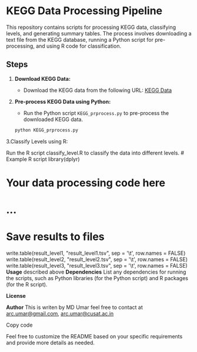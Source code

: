 # KEGG Data Processing Pipeline

This repository contains scripts for processing KEGG data, classifying levels, and generating summary tables. The process involves downloading a text file from the KEGG database, running a Python script for pre-processing, and using R code for classification.

## Steps

1. **Download KEGG Data:**
   - Download the KEGG data from the following URL: [KEGG Data](https://www.genome.jp/kegg-bin/get_htext?ko00001.keg)

2. **Pre-process KEGG Data using Python:**
   - Run the Python script `KEGG_prprocess.py` to pre-process the downloaded KEGG data.

   ```bash
   python KEGG_prprocess.py

3.Classify Levels using R:

Run the R script classify_level.R to classify the data into different levels.
    # Example R script
library(dplyr)

# Your data processing code here
# ...

# Save results to files
write.table(result_level1, "result_level1.tsv", sep = '\t', row.names = FALSE)
write.table(result_level2, "result_level2.tsv", sep = '\t', row.names = FALSE)
write.table(result_level3, "result_level3.tsv", sep = '\t', row.names = FALSE)
**Usage**
described above
**Dependencies**
List any dependencies for running the scripts, such as Python libraries (for the Python script) and R packages (for the R script).

**License**


**Author**
This is writen by MD Umar feel free to contact at arc.umar@gmail.com, arc.umar@cusat.ac.in

Copy code

Feel free to customize the README based on your specific requirements and provide more details as needed.






